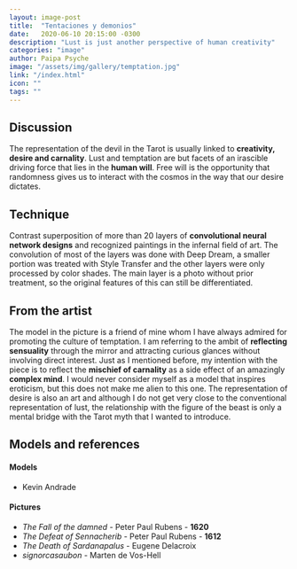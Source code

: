 ```yaml
---
layout: image-post
title:  "Tentaciones y demonios"
date:   2020-06-10 20:15:00 -0300
description: "Lust is just another perspective of human creativity"
categories: "image"
author: Paipa Psyche
image: "/assets/img/gallery/temptation.jpg"
link: "/index.html"
icon: ""
tags: ""
---
```

## Discussion
The representation of the devil in the Tarot is usually linked to **creativity, desire and carnality**. Lust and temptation are but facets of an irascible driving force that lies in the **human will**. Free will is the opportunity that randomness gives us to interact with the cosmos in the way that our desire dictates.
## Technique
Contrast superposition of more than 20 layers of **convolutional neural network designs** and recognized paintings in the infernal field of art.
The convolution of most of the layers was done with Deep Dream, a smaller portion was treated with Style Transfer and the other layers were only processed by color shades. The main layer is a photo without prior treatment, so the original features of this can still be differentiated.
## From the artist
The model in the picture is a friend of mine whom I have always admired for promoting the culture of temptation. I am referring to the ambit of **reflecting sensuality** through the mirror and attracting curious glances without involving direct interest. Just as I mentioned before, my intention with the piece is to reflect the **mischief of carnality** as a side effect of an amazingly **complex mind**.
I would never consider myself as a model that inspires eroticism, but this does not make me alien to this one. The representation of desire is also an art and although I do not get very close to the conventional representation of lust, the relationship with the figure of the beast is only a mental bridge with the Tarot myth that I wanted to introduce.
## Models and references

#### Models
* Kevin Andrade

#### Pictures
* *The Fall of the damned* - Peter Paul Rubens - **1620**
* *The Defeat of Sennacherib* - Peter Paul Rubens - **1612**
* *The Death of Sardanapalus* - Eugene Delacroix
* *signorcasaubon* - Marten de Vos-Hell
